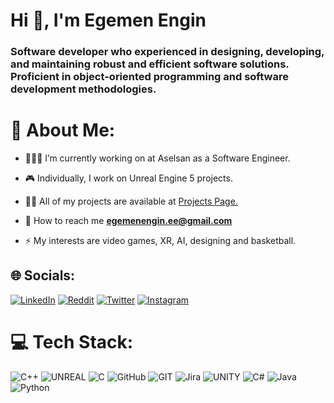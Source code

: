 <h1 align="left">Hi 👋, I'm Egemen Engin</h1>
<h3 align="left">Software developer who experienced in designing, developing, and maintaining robust and efficient software solutions. Proficient in object-oriented programming and software development methodologies.</h3>

# 💫 About Me:
- 🧑🏼‍💼 I’m currently working on at Aselsan as a Software Engineer.
 
- 🎮 Individually, I work on Unreal Engine 5 projects.

- 👨‍💻 All of my projects are available at [Projects Page.](https://egemenengin.github.io/Projects/)

- 📧 How to reach me **egemenengin.ee@gmail.com**

- ⚡ My interests are video games, XR, AI, designing and basketball.


## 🌐 Socials:
 [![LinkedIn](https://img.shields.io/badge/LinkedIn-%230077B5.svg?logo=linkedin&logoColor=white)](https://linkedin.com/in/egemen-engin) [![Reddit](https://img.shields.io/badge/Reddit-%23FF4500.svg?logo=Reddit&logoColor=white)](https://reddit.com/user/sovereignee) [![Twitter](https://img.shields.io/badge/Twitter-%231DA1F2.svg?logo=Twitter&logoColor=white)](https://twitter.com/egemen_engin) [![Instagram](https://img.shields.io/badge/Instagram-%23E4405F.svg?logo=Instagram&logoColor=white)](https://instagram.com/egemen.enginn)

# 💻 Tech Stack:
![C++](https://img.shields.io/badge/c++-%2300599C.svg?style=plastic&logo=c%2B%2B&logoColor=white) 
![UNREAL](https://img.shields.io/badge/unreal-%2320232a.svg?style=plastic&logo=unreal-engine&logoColor=white)
![C](https://img.shields.io/badge/c-%2300599C.svg?style=plastic&logo=c&logoColor=white) 
![GitHub](https://img.shields.io/badge/GitHub-%23121011.svg?style=plastic&logo=github&logoColor=white) 
![GIT](https://img.shields.io/badge/Git-fc6d26?style=plastic&logo=git&logoColor=white) 
![Jira](https://img.shields.io/badge/jira-%230A0FFF.svg?style=plastic&logo=jira&logoColor=white)
![UNITY](https://img.shields.io/badge/Unity-%2320232a.svg?style=plastic&logo=unity&logoColor=white) 
![C#](https://img.shields.io/badge/c%23-%23239120.svg?style=plastic&logo=c-sharp&logoColor=white) 
![Java](https://img.shields.io/badge/java-%23ED8B00.svg?style=plastic&logo=java&logoColor=white) 
![Python](https://img.shields.io/badge/python-3670A0?style=plastic&logo=python&logoColor=ffdd54) 

